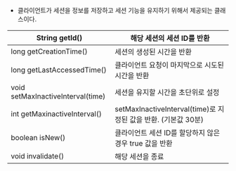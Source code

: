 - 클라이언트가 세션을 정보를 저장하고 세션 기능을 유지하기 위해서 제공되는 클래스이다.

| String getId() | 해당 세션의 세션 ID를 반환 |
| ---- | ---- |
| long getCreationTime() | 세션의 생성된 시간을 반환 |
| long getLastAccessedTime() | 클라이언트 요청이 마지막으로 시도된 시간을 반환 |
| void setMaxInactiveInterval(time) | 세션을 유지할 시간을 초단위로 설정 |
| int getMaxinactiveInterval() | setMaxInactiveInterval(time)로 지정된 값을 반환. (기본값 30분) |
| boolean isNew() | 클라이언트 세션 ID를 할당하지 않은 경우 true 값을 반환 |
| void invalidate() | 해당 세션을 종료 |